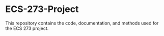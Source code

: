 # ECS-273-Project
This repository contains the code, documentation, and methods used for the ECS 273 project.
